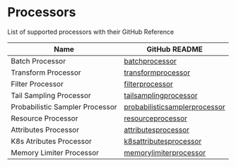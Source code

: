 # Processors

List of supported processors with their GitHub Reference

| Name                                    | GitHub README                                                                                                                                                      |
| --------------------------------------- | ------------------------------------------------------------------------------------------------------------------------------------------------------------------ |
| Batch Processor                         | [batchprocessor](https://github.com/open-telemetry/opentelemetry-collector/blob/v0.128.0/processor/batchprocessor/README.md)                                       |
| Transform Processor                     | [transformprocessor](https://github.com/open-telemetry/opentelemetry-collector-contrib/blob/v0.128.0/processor/transformprocessor/README.md)                       |
| Filter Processor                        | [filterprocessor](https://github.com/open-telemetry/opentelemetry-collector-contrib/blob/v0.128.0/processor/filterprocessor/README.md)                                 |
| Tail Sampling Processor                 | [tailsamplingprocessor](https://github.com/open-telemetry/opentelemetry-collector-contrib/blob/v0.128.0/processor/tailsamplingprocessor/README.md)                     |
| Probabilistic Sampler Processor         | [probabilisticsamplerprocessor](https://github.com/open-telemetry/opentelemetry-collector-contrib/blob/v0.128.0/processor/probabilisticsamplerprocessor/README.md)     |
| Resource Processor                      | [resourceprocessor](https://github.com/open-telemetry/opentelemetry-collector-contrib/blob/v0.128.0/processor/resourceprocessor/README.md)                             |
| Attributes Processor                    | [attributesprocessor](https://github.com/open-telemetry/opentelemetry-collector-contrib/blob/v0.128.0/processor/attributesprocessor/README.md)                         |
| K8s Atributes Processor                 | [k8sattributesprocessor](https://github.com/open-telemetry/opentelemetry-collector-contrib/blob/v0.128.0/processor/k8sattributesprocessor/README.md)                   |
| Memory Limiter Processor                | [memorylimiterprocessor](https://github.com/open-telemetry/opentelemetry-collector/blob/v0.128.0/processor/memorylimiterprocessor/README.md)                           |